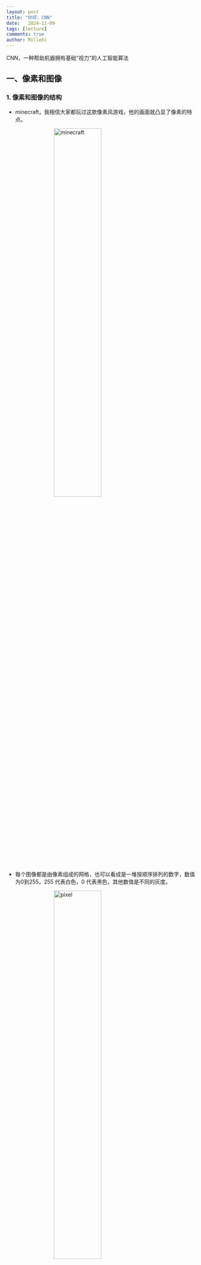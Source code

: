 ```yaml
---
layout: post
title: "你好，CNN"
date:   2024-11-09
tags: [lecture]
comments: true
author: MilleXi
---
```

CNN，一种帮助机器拥有基础“视力”的人工智能算法
<!-- more -->

<script>
    window.MathJax = { tex: { inlineMath: [['$', '$'], ['\\(', '\\)']], }};
</script>
<script src='https://cdn.jsdelivr.net/npm/mathjax@3.0.1/es5/tex-mml-chtml.js'></script>

## 一、像素和图像

### 1. 像素和图像的结构

- minecraft，我相信大家都玩过这款像素风游戏，他的画面就凸显了像素的特点。

<img src="https://millexi.github.io/images/58.png" alt="minecraft" style="display: block; margin: 0 auto; width: 50%; max-width: 500px; height: auto;">

- 每个图像都是由像素组成的网格，也可以看成是一堆按顺序排列的数字，数值为0到255，255 代表白色，0 代表黑色，其他数值是不同的灰度。

<img src="https://millexi.github.io/images/57.png" alt="pixel" style="display: block; margin: 0 auto; width: 50%; max-width: 500px; height: auto;">

- 上图是只有黑白颜色的灰度图，而更普遍的图片表达方式是RGB颜色模型，即红、绿、蓝三原色的色光以不同的比例相加，以产生多种多样的色光。RGB颜色模型中，单个矩阵就扩展成了有序排列的三个矩阵，也可以用三维张量去理解。
- 其中的每一个矩阵又叫这个图片的一个channel（通道），宽, 高, 深来描述。

<img src="https://millexi.github.io/images/59.png" alt="RGB" style="display: block; margin: 0 auto; width: 50%; max-width: 500px; height: auto;">

### 2. 机器如何理解图像？

- 如果每个像素点代表一种颜色，机器能通过这些点的排列来判断图片的内容吗？

- 机器通过分析这些像素之间的关系来理解图像。比如识别边缘时，需要知道哪些像素的颜色差异较大。


---

## 二、卷积神经网络vs传统神经网络

- 在传统神经网络中，我们要识别下图红色框中的图像时，我们很可能识别不出来，因为这六张图的位置都不通，计算机无法分辨出他们其实是一种形状或物体。

<img src="https://millexi.github.io/images/60.png" alt="neural network1" style="display: block; margin: 0 auto; width: 50%; max-width: 500px; height: auto;">

- 传统神经网络原理如下图：

<img src="https://millexi.github.io/images/61.png" alt="neural network2" style="display: block; margin: 0 auto; width: 50%; max-width: 500px; height: auto;">

- 传统的神经网络（如多层感知器，MLP）在处理图像时存在以下几个问题，导致其难以有效处理图片数据：
    1. **输入维度过高**：
        - 图像通常是高维数据，例如一张 256x256 的彩色图片有 256 * 256 * 3 = 196,608 个像素（RGB 三通道），需要 196,608 个输入节点。
        - 传统神经网络对每个像素的值都建立一个神经元，这导致网络参数量巨大，使计算资源需求和内存占用极高。
    2. **丧失空间信息**：
        - 图像具有空间信息，像素之间的相对位置和结构很重要。
        - 传统神经网络将所有像素展开成一维向量处理，丢失了图像中像素的空间结构（如边缘、角点等），无法有效地提取局部特征。
    3. **参数共享性差**：
        - 在传统神经网络中，每个神经元都是独立的，没有共享参数。
        - 卷积神经网络（CNN）通过卷积核共享权重，可以在图像的不同位置重复使用相同的特征提取器（如边缘检测），从而有效减少了参数数量，并提高了模型的泛化能力。
    4. **计算效率低**：
        - 由于参数数量庞大，传统神经网络在处理图像时的计算效率非常低。
        - CNN 通过池化和卷积操作来减少特征图的大小，从而降低计算需求，并保留图像的主要特征，使得它在图像处理任务中更加高效。
- 因此，传统神经网络在处理图像时不仅计算成本高，且无法有效提取图像的空间特征，无法实现对图像内容的有效理解。
- 我们希望一个物体不管在画面左侧还是右侧，都会被识别为同一物体，这一特点就是不变性。为了实现平移不变性，卷积神经网络（CNN）等深度学习模型在卷积层中使用了卷积操作，这个操作可以捕捉到图像中的局部特征而不受其位置的影响。

<img src="https://millexi.github.io/images/62.png" alt="neural network3" style="display: block; margin: 0 auto; width: 50%; max-width: 500px; height: auto;">

---

## 三、卷积神经网络

### 1. 卷积的概念

1. **卷积的定义**：
    - 卷积（Convolution）是卷积神经网络（CNN）的核心概念，主要用于提取图像中的局部特征，如边缘、纹理、形状等。卷积操作通过一个小矩阵（称为卷积核或滤波器）在图像上滑动，每次只关注图像的一小块区域，逐步构建出特征图，用来表示图像中的关键特征。
    - 将卷积比作放大镜或滤镜，用来在图像中找到重要信息（例如边缘、纹理）。

    <img src="https://millexi.github.io/images/63.png" alt="cnn1" style="display: block; margin: 0 auto; width: 50%; max-width: 500px; height: auto;">

    - CNN 通过在图像上应用多个“卷积核”（或滤镜）来识别不同的图像特征。

2. **卷积核（滤波器）的定义和作用**：
    - 卷积核（kernel）是一个小的矩阵，通常是 3x3 或 5x5 的大小，用来扫描图像的局部区域并提取特征。
    - 卷积核应用在图像上的计算公式为：
        
        $$
        (I * K)(i, j) = \sum_{m}\sum_{n} I(i+m, j+n) \cdot K(m, n)
        $$
        
        其中 $I$ 是图像，$K$ 是卷积核矩阵，$i$ 和 $j$ 是图像像素的坐标。

3. **卷积核的计算**：
   - 示例1：
    <img src="https://millexi.github.io/images/64.png" alt="cnn2" style="display: block; margin: 0 auto; width: 50%; max-width: 500px; height: auto;">
   - 示例2：
    <img src="https://millexi.github.io/images/65.png" alt="cnn3" style="display: block; margin: 0 auto; width: 50%; max-width: 500px; height: auto;">

4. **卷积核的效果示例**：
    - **边缘检测卷积核**：
        
        $$
        K = \begin{bmatrix}
        -1 & -1 & -1 \\
        -1 & 8 & -1 \\
        -1 & -1 & -1 \\
        \end{bmatrix}
        $$
        
        该卷积核能够突出图像中的边缘信息，因为边缘处的像素值差异较大。
        
    - **模糊卷积核**：
        
        $$
        K = \begin{bmatrix}
        1/9 & 1/9 & 1/9 \\
        1/9 & 1/9 & 1/9 \\
        1/9 & 1/9 & 1/9 \\
        \end{bmatrix}
        $$
        
        该卷积核通过平均相邻像素值来模糊图像，使得图像中的细节被“平滑”处理。
        
    - 不同的卷积核有不同的效果，可以让模型识别出特定特征，如边缘、颜色变化等。
    - **多个卷积核和特征提取**：
      - 多个卷积核：通常，CNN 会在同一层中使用多个卷积核，每个卷积核提取不同的特征。这样可以生成多个特征图，每个特征图关注图像的不同方面（例如水平边缘、垂直边缘、纹理等）。
      - 逐层提取更高级的特征：随着卷积层的加深，模型能够逐步提取更复杂、更抽象的特征。例如，低层卷积层可能关注边缘或纹理，而高层卷积层则可能关注更大的结构（如眼睛、鼻子等面部特征）。

5. **卷积核滑动过程**：
    - 下面这个动图生动形象地说明了卷积核如何在图像上滑动，并逐个计算每个位置的结果，将这些结果组合成一个新的“特征图”。

    <img src="https://millexi.github.io/images/cnn.gif" alt="neural network3" style="display: block; margin: 0 auto; width: 50%; max-width: 500px; height: auto;">

    - 这张图中蓝色的框就是指一个数据窗口，红色框为卷积核（滤波器），最后得到的绿色方形就是卷积的结果（数据窗口中的数据与卷积核逐个元素相乘再求和）
    - 将卷积核放置在图像的某一位置，使其覆盖图像的一个小区域。
    - 将卷积核中的每个值与图像对应区域的像素值相乘。
    - 将这些乘积求和，得到一个数值，这个数值代表该位置的特征。
    - 将卷积核按固定步长（stride）向右滑动，再重复上述步骤，直到完成整个图像的遍历。
    - 最终得到的新图像称为特征图（Feature Map），表示原图像中的特征。

6. **注意事项**：
    - **步长stride**：每次滑动的位置步长。
    - **卷积核的个数**：决定输出的depth厚度。同时代表卷积核的个数。
    - **填充值zero-padding**：在外围边缘补充若干圈0，方便从初始位置以步长为单位可以刚好滑倒末尾位置，通俗地讲就是为了总长能被步长整除。
        
        以上面这个动图为例，那么：
        
        - 数据窗口每次移动两个步长取 3*3 的局部数据，即 stride=2。
        - 两个神经元，即 depth=2 ，意味着有两个滤波器。
        - zero-padding=1 。
    - 为什么要进行数据填充：
        - 假设有一个大小为 4x4 的输入图像：
            
            $$
            \begin{bmatrix}
            1 & 2 & 3 & 4 \\
            5 & 6 & 7 & 8 \\
            9 & 10 & 11 & 12 \\
            13 & 14 & 15 & 16 \\
            \end{bmatrix}
            $$
            
        - 现在，我们要应用一个 3x3 的卷积核进行卷积操作，步幅（stride）为 1。如果不使用填充，卷积核的中心将无法对齐到输入图像的边缘，导致输出特征图尺寸变小。假设我们使用步幅（stride）为 1 进行卷积，那么在不使用填充的情况下，输出特征图的尺寸将是 2x2。
        - 所以我们要在它的周围填充一圈0，填充为 1 意味着在输入图像的周围添加一圈零值。添加填充后的图像：
            
            $$
            \begin{bmatrix}
            0 & 0 & 0 & 0 & 0 & 0 \\
            0 & 1 & 2 & 3 & 4 & 0 \\
            0 & 5 & 6 & 7 & 8 & 0 \\
            0 & 9 & 10 & 11 & 12 & 0 \\
            0 & 13 & 14 & 15 & 16 & 0 \\
            0 & 0 & 0 & 0 & 0 & 0 \\
            \end{bmatrix}
            $$
            
        - 现在，我们将 3x3 的卷积核应用于这个填充后的输入图像，计算卷积结果，得到大小不变的特征图。
        - 数据填充的主要目的是确保卷积核能够覆盖输入图像的边缘区域，同时保持输出特征图的大小。这对于在CNN中保留空间信息和有效处理图像边缘信息非常重要。

7. **卷积的优势**：
    - **参数共享**：卷积核的权重在整个图像中共享，能够大幅减少模型参数数量，相比传统神经网络更加高效。
    - **局部感受野**：卷积操作只关注图像的局部区域，使得模型能够提取局部特征，这些特征可以逐层组合成更高级的特征。
    - **平移不变性**：由于卷积核在图像上的滑动操作，即使物体在图像中出现位置不同，模型仍然可以有效识别，这使得卷积具有平移不变性。

### 2. 激活函数

1. **激活函数的作用**：
    - 激活函数的目的是给模型一个“开关”机制，用来判定哪些特征更重要。
    - 简单来说，它会让某些特征保持较强的影响力，而让不重要的特征减少或忽略。

2. **ReLU 激活函数**：
    - ReLU（Rectified Linear Unit）是 CNN 中常用的激活函数。其公式如下：
        
        $$
        f(x) = \max(0, x)
        $$
        
        即：如果输入值 $x$ 大于 0，则输出 $x$；否则输出 0。
    
    <img src="https://millexi.github.io/images/66.png" alt="relu" style="display: block; margin: 0 auto; width: 50%; max-width: 500px; height: auto;">

    - ReLU 将负值转为 0，只保留正值，这样可以让模型关注“更重要的特征”。
    - 如下，一个包含负数和正数的特征图通过 ReLU 后，将负数变成 0，仅保留了重要信息。

        $$
        Feature Map = \begin{bmatrix}
        -1 & 2 & -3 \\
        4 & -5 & 6 \\
        -7 & 8 & -9 \\
        \end{bmatrix}
        $$

        $$
        ReLU Output = \begin{bmatrix}
        0 & 2 & 0 \\
        4 & 0 & 6 \\
        0 & 8 & 0 \\
        \end{bmatrix}
        $$

3. **ReLU 在 CNN 中的作用**：
    - 在 CNN 中，ReLU 激活函数通常应用于每个卷积层的输出之后，将其转化为非线性特征。具体作用如下：
    1. **引入非线性**：
        - 卷积操作本质上是线性的，即在卷积层中，特征是通过线性加权和的方式进行提取的。如果没有非线性激活函数，整个网络将变成一个线性组合，无法捕捉复杂的模式和结构。
        - 通过在卷积层后应用 ReLU 激活函数，模型能够学习非线性特征，从而可以对复杂的图像特征进行识别和分类。
  
    2. **提高训练速度**：
        - 由于 ReLU 函数简单且计算高效，CNN 使用 ReLU 后的训练速度显著加快，网络可以更快地收敛到最优解。
        - ReLU 的梯度为常数（0 或 1），不会出现梯度消失的问题，尤其在深层网络中，ReLU 可以更好地保留梯度信息，从而加速训练。

    3. **稀疏表示**：
        - 由于 ReLU 会将负数部分的输出截断为零，因此它使得每层的输出特征图中有大量零值，这种稀疏性在 CNN 中有助于增强特征的鲁棒性。
        - 稀疏表示可以减少后续层的计算量，避免信息冗余，有利于提高模型的泛化能力。
  
    4. **抑制噪声**：
        - 在卷积操作之后，某些噪声信息可能会带来小于零的输出，ReLU 会自动将这些负值置零，从而起到一定的噪声过滤作用。
        - 这种抑制噪声的能力使得 CNN 在实际应用中更加稳定，对图像中的微小扰动具有一定的鲁棒性。

4. **激活函数的优势**：
    - ReLU 的优势在于计算简单且能减少模型的复杂度。它有效避免了梯度消失问题，帮助模型更快地收敛。
    - **提升模型性能**：ReLU 激活函数的引入让 CNN 模型在处理复杂图像任务时表现更加优秀。例如，在图像分类、目标检测等领域，CNN 的性能很大程度上依赖 ReLU 的非线性特征。
    - **计算高效**：ReLU 简单的计算方式使得 CNN 可以在大型数据集上高效训练，并在硬件加速上（如 GPU）更具优势。
    - **与卷积层的完美配合**：ReLU 与卷积层结合后，模型可以捕捉到更丰富的特征和模式，让 CNN 不仅关注简单的边缘和形状，还能识别更高级的结构和语义信息。
    - 类比：激活函数相当于让模型在分析图像时自动关注最明显的特征，忽略那些影响较小的细节。

### 3. 池化层（Pooling）

1. **池化的概念**：
    - 我们可以将池化理解为“缩小视角”。例如，当我们观看一幅画时，可以从远处看整体内容，而不去关注每一个细小的细节。同样，池化操作通过压缩图像数据来提取主要信息，忽略细节部分。
    - 池化层（Pooling）是卷积神经网络（CNN）中的关键操作之一。池化的目的是降低特征图的维度，同时尽量保留主要信息，从而减少计算量，提高计算效率，并增强模型的泛化能力。池化操作主要通过在图像的局部区域中提取重要特征来完成。
    - 池化层的提出主要是为了缓解卷积层对位置的过度敏感性。池化层中的池化函数通过使用某一位置的相邻输出的总体统计特征来代替网络在该位置的输出。
    - 池化层主要有以下**三点作用**：
        - 增加特征平移不变性。汇合可以提高网络对微小位移的容忍能力。
        - 减小特征图大小。汇合层对空间局部区域进行下采样，使下一层需要的参数量和计算量减少，并降低过拟合风险。
        - 最大汇合可以带来非线性。这是目前最大汇合更常用的原因之一。
    - 池化层中的填充和步幅机制与卷积层一致，值得注意的是：在处理多通道输入数据时，池化层对每个输入通道分别池化，而不是像卷积层那样将各通道的输入按通道相加。这意味着池化层的输出通道数与输入通道数相等。

2. **最大池化（Max Pooling）**：

    - 最大池化是一种常用的池化方法。它通过在一个局部区域内选择最大值来代表该区域的特征。最大池化可以帮助模型在特征图中保留最显著的特征。

    - **操作步骤**：
        1. 选择一个池化窗口大小（如 2x2）。
        2. 在特征图上滑动该窗口，每次覆盖一个局部区域。
        3. 在每个窗口区域中选择最大值作为该区域的池化结果。
        4. 继续滑动池化窗口直到覆盖整个特征图。

    - **数学公式**：
        - 对于特征图 $I$，在位置 $(i, j)$ 的最大池化操作可以表示为：

            $$
            P(i, j) = \max_{(m, n) \in \text{window}} I(i + m, j + n)
            $$
            
            其中：
            
            - $P(i, j)$ 表示池化后的值。
            - $(i, j)$ 是池化输出特征图的位置坐标。
            - “window” 表示固定大小的池化区域（如 2x2 区域）。
            - $I(i + m, j + n)$ 是池化窗口覆盖区域中的像素值。

    - **示例**：
        - 假设有一个 4x4 的特征图：

            $$
            I = \begin{bmatrix}
            1 & 3 & 2 & 4 \\
            5 & 6 & 7 & 8 \\
            9 & 2 & 0 & 3 \\
            4 & 7 & 5 & 1 \\
            \end{bmatrix}
            $$
       
        - 使用 2x2 的最大池化操作，结果如下：
            
            1. 左上角 2x2 区域：$\begin{bmatrix}1 & 3 \\ 5 & 6\end{bmatrix}$，最大值为 6。
            2. 右上角 2x2 区域：$\begin{bmatrix}2 & 4 \\ 7 & 8\end{bmatrix}$，最大值为 8。
            3. 左下角 2x2 区域：$\begin{bmatrix}9 & 2 \\ 4 & 7\end{bmatrix}$，最大值为 9。
            4. 右下角 2x2 区域：$\begin{bmatrix}0 & 3 \\ 5 & 1\end{bmatrix}$，最大值为 5。
       
        - 因此，池化后的特征图为：

            $$
            P = \begin{bmatrix}
            6 & 8 \\
            9 & 5 \\
            \end{bmatrix}
            $$

3. **池化的其他类型**：

    - 除了最大池化，还有其他几种常见的池化方法：

    1. **平均池化（Average Pooling）**：
        - **操作**：在池化窗口中计算所有值的平均值，作为该区域的池化结果。
        - **公式**：对于池化区域“window”，平均池化的计算方式为：
           
            $$
            P(i, j) = \frac{1}{\text{window size}} \sum{(m, n) \in \text{window}} I(i + m, j + n)
            $$

        - **特点**：平均池化在某些情况下可以保留更多细节，但对噪声的抑制不如最大池化明显。

        <img src="https://millexi.github.io/images/67.png" alt="pooling" style="display: block; margin: 0 auto; width: 50%; max-width: 500px; height: auto;">

    2. **全局池化（Global Pooling）**：
        - **操作**：在整个特征图上取平均值或最大值，生成一个单一的值，用于表示整个特征图。
        - **应用**：全局池化常用于最后一层，将特征图压缩为单个值，通常用于生成分类结果的概率值。

4. **池化的作用和优势**：

    1. **降低计算复杂度**：
        - 通过池化操作，特征图的尺寸大大减小，使得模型的计算需求减少。这对于深层 CNN 非常重要，因为它显著减小了网络的计算量和内存需求。
        - 例如，通过池化将 4x4 特征图变为 2x2 特征图，参数减少为原来的四分之一，计算量也随之下降。
    2. **增强特征的鲁棒性**：
        - 最大池化能够保留特征中最重要的部分，例如边缘和纹理，这些特征往往是图片内容的主要信息。
        - 平均池化可以降低输入图像的噪声，使得特征更平滑。这对于去除局部的极端数值效果显著。
    3. **提升平移不变性**：
        - 池化操作使得 CNN 对图像的微小位移或扭曲更具鲁棒性。例如，即使输入图片稍微偏移，池化后的特征图也不会有明显变化。
        - 平移不变性对图像分类和识别任务非常重要，因为在不同的拍摄角度或视角下，图片会有细微的变化，池化层能够帮助模型更加稳健地识别这些图像。
    4. **避免过拟合**：
        - 池化层通过减少特征图的维度和信息量，可以在一定程度上防止模型对训练数据的过拟合。过拟合是指模型在训练数据上表现很好，但在新数据上表现不佳，而池化通过抽象主要特征来提高模型的泛化能力。

5. **总结**：

    - 池化层在 CNN 中发挥了不可或缺的作用，尤其在图像处理任务中。其主要作用体现在以下几个方面：

        - **减少数据量和计算复杂度**：池化层降低了特征图的大小，减少了网络中的计算资源需求。
        - **保留主要信息**：池化能够保留区域内的关键特征，尤其是最大池化有助于突出图像中的显著信息。
        - **增强模型的泛化能力和鲁棒性**：池化层提升了模型对位移和平移的适应能力，同时有助于防止过拟合。

    - 通过池化层的处理，CNN 能够高效地从输入图像中提取出稳定的、抽象的特征，使得模型在图像分类、目标检测等任务中表现更为优异。

---

## 四、卷积神经网络的构造

### 1. 层次结构

1. **输入层**：
    - 输入层接收原始图像数据。图像通常由三个颜色通道（红、绿、蓝）组成，形成一个二维矩阵，表示像素的强度值。
2. **卷积和激活**：
    - 卷积层将输入图像与卷积核进行卷积操作。然后，通过应用激活函数（如ReLU）来引入非线性。这一步使网络能够学习复杂的特征。
3. **池化层**：
    - 池化层通过减小特征图的大小来减少计算复杂性。它通过选择池化窗口内的最大值或平均值来实现。这有助于提取最重要的特征。
4. **多层堆叠**：
    - CNN通常由多个卷积和池化层的堆叠组成，以逐渐提取更高级别的特征。深层次的特征可以表示更复杂的模式。
5. **全连接和输出**：
    - 最后，全连接层将提取的特征映射转化为网络的最终输出。这可以是一个分类标签、回归值或其他任务的结果。

<img src="https://millexi.github.io/images/68.png" alt="cnn" style="display: block; margin: 0 auto; width: 50%; max-width: 500px; height: auto;">

<img src="https://millexi.github.io/images/69.png" alt="cnn" style="display: block; margin: 0 auto; width: 50%; max-width: 500px; height: auto;">

<img src="https://millexi.github.io/images/70.png" alt="cnn" style="display: block; margin: 0 auto; width: 50%; max-width: 500px; height: auto;">

---

## 五、CNN的工作流程 -- 模型如何“学习”

- 在卷积神经网络（CNN）中，模型通过一个类似人类学习的过程，不断调整内部参数（即“权重”）以提高识别精度。
- 这个学习过程依赖两个关键概念：**损失函数**和**反向传播**。以下是它们的详细解释：

### 1. 类比人类学习区分猫和狗

- 假设我们学习如何分辨猫和狗。最初，可能无法很好地区分它们，但经过大量观察和不断尝试错误，我们逐渐能准确识别猫和狗的特征。这种学习过程类似于机器如何“学习”识别图像。

- 在 CNN 中，模型会通过大量的带标签的图像（例如标记为“猫”或“狗”的图片）进行训练。每张图像传入网络后，CNN 会根据当前的权重生成预测结果。接着，模型会比较预测值和真实标签的差距，调整参数以减少这个差距，从而逐步提高准确性。

### 2. 损失函数：机器学习中的“评分系统”

- **损失函数**是机器用来评估模型预测准确性的一个指标。它衡量模型输出（预测值）与真实值（标签）之间的差距，输出一个表示“错误程度”的数值。
- **定义**：损失函数是一个数学公式，用于衡量模型预测结果和真实结果之间的偏差。偏差越大，损失值就越大，偏差越小，损失值也越小。
- **常用的损失函数**：
    - **均方误差（Mean Squared Error, MSE）**
    - **交叉熵损失（Cross-Entropy Loss）**
- **损失函数的作用**：
    - 损失函数提供了一个清晰的“评分系统”，告诉模型预测的好坏程度。
    - 每次计算损失后，模型会根据损失值的大小调整权重，以减少未来的预测误差。

### 3. 反向传播：调整权重的关键

- 反向传播（Backpropagation）是一个优化算法，旨在通过最小化损失函数来调整模型的权重，从而提高模型的准确性。
- **过程概述**：
    1. **前向传播**：将输入数据通过网络各层传递，计算出预测结果，并计算损失值。
    2. **反向传播**：从输出层开始，计算损失函数相对于每个参数的导数，即“梯度”。梯度反映了损失函数随每个参数变化的敏感度。
    3. **调整权重**：使用梯度下降算法，根据每个参数的梯度更新参数，使得损失函数最小化。
- **反向传播的计算细节**：
    - CNN 通过链式法则计算每一层的梯度。首先计算输出层的梯度，然后逐层反向传递，依次更新每一层的权重。
    - 在卷积层中，反向传播的计算稍微复杂，因为每个卷积核需要与多层输入相连接。然而，通过链式法则，我们可以有效地计算每层参数的梯度并更新它们。
    
### 4. 模型的学习过程概述

- 在 CNN 中，“学习”是一个逐步减少损失的过程：
    1. **初始化**：模型的权重最初被随机初始化，模型的预测可能是随机的或完全错误的。
    2. **前向传播**：将输入图像通过卷积层、池化层、激活函数和全连接层，得到预测输出。
    3. **计算损失**：通过损失函数，计算预测结果与真实结果之间的误差。
    4. **反向传播**：使用反向传播算法计算每个权重的梯度。
    5. **权重更新**：应用梯度下降方法，根据损失梯度调整权重，使损失减少。
    6. **循环迭代**：上述步骤不断循环，直到损失函数达到预期的较小值或训练达到指定的轮次。
- 通过损失函数和反向传播，CNN 可以不断改进其内部权重，使得每次输入图像时，网络能够更准确地识别其中的特征，从而完成图像分类、目标检测等任务。

## 小结与未来方向

现在，大家应该对CNN有一个虽然基础但比较全面的认识了吧，包括卷积层、激活函数、池化层的作用，以及CNN在识别图像中的关键特征等等。

我们知道，CNN在图像识别、自然语言处理、语音识别等方面都有广泛的应用，非常鼓励大家进一步了解CNN在各领域中的实际应用。

对计算机视觉感兴趣的朋友们还可以激素探索其他相关的神经网络结构，更深入的有AlexNet、VGG、ViT等等。
